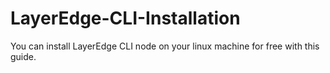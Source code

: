 # LayerEdge-CLI-Installation
You can install LayerEdge CLI node on your linux machine for free with this guide.
